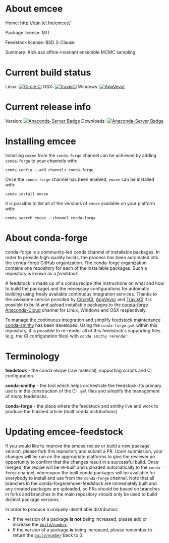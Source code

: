 About emcee
===========

Home: http://dan.iel.fm/emcee/

Package license: MIT

Feedstock license: BSD 3-Clause

Summary: Kick ass affine-invariant ensemble MCMC sampling



Current build status
====================

Linux: [![Circle CI](https://circleci.com/gh/conda-forge/emcee-feedstock.svg?style=shield)](https://circleci.com/gh/conda-forge/emcee-feedstock)
OSX: [![TravisCI](https://travis-ci.org/conda-forge/emcee-feedstock.svg?branch=master)](https://travis-ci.org/conda-forge/emcee-feedstock)
Windows: [![AppVeyor](https://ci.appveyor.com/api/projects/status/github/conda-forge/emcee-feedstock?svg=True)](https://ci.appveyor.com/project/conda-forge/emcee-feedstock/branch/master)

Current release info
====================
Version: [![Anaconda-Server Badge](https://anaconda.org/conda-forge/emcee/badges/version.svg)](https://anaconda.org/conda-forge/emcee)
Downloads: [![Anaconda-Server Badge](https://anaconda.org/conda-forge/emcee/badges/downloads.svg)](https://anaconda.org/conda-forge/emcee)

Installing emcee
================

Installing `emcee` from the `conda-forge` channel can be achieved by adding `conda-forge` to your channels with:

```
conda config --add channels conda-forge
```

Once the `conda-forge` channel has been enabled, `emcee` can be installed with:

```
conda install emcee
```

It is possible to list all of the versions of `emcee` available on your platform with:

```
conda search emcee --channel conda-forge
```


About conda-forge
=================

conda-forge is a community-led conda channel of installable packages.
In order to provide high-quality builds, the process has been automated into the
conda-forge GitHub organization. The conda-forge organization contains one repository
for each of the installable packages. Such a repository is known as a *feedstock*.

A feedstock is made up of a conda recipe (the instructions on what and how to build
the package) and the necessary configurations for automatic building using freely
available continuous integration services. Thanks to the awesome service provided by
[CircleCI](https://circleci.com/), [AppVeyor](http://www.appveyor.com/)
and [TravisCI](https://travis-ci.org/) it is possible to build and upload installable
packages to the [conda-forge](https://anaconda.org/conda-forge)
[Anaconda-Cloud](http://docs.anaconda.org/) channel for Linux, Windows and OSX respectively.

To manage the continuous integration and simplify feedstock maintenance
[conda-smithy](http://github.com/conda-forge/conda-smithy) has been developed.
Using the ``conda-forge.yml`` within this repository, it is possible to re-render all of
this feedstock's supporting files (e.g. the CI configuration files) with ``conda smithy rerender``.


Terminology
===========

**feedstock** - the conda recipe (raw material), supporting scripts and CI configuration.

**conda-smithy** - the tool which helps orchestrate the feedstock.
                   Its primary use is in the construction of the CI ``.yml`` files
                   and simplify the management of *many* feedstocks.

**conda-forge** - the place where the feedstock and smithy live and work to
                  produce the finished article (built conda distributions)


Updating emcee-feedstock
========================

If you would like to improve the emcee recipe or build a new
package version, please fork this repository and submit a PR. Upon submission,
your changes will be run on the appropriate platforms to give the reviewer an
opportunity to confirm that the changes result in a successful build. Once
merged, the recipe will be re-built and uploaded automatically to the
`conda-forge` channel, whereupon the built conda packages will be available for
everybody to install and use from the `conda-forge` channel.
Note that all branches in the conda-forge/emcee-feedstock are
immediately built and any created packages are uploaded, so PRs should be based
on branches in forks and branches in the main repository should only be used to
build distinct package versions.

In order to produce a uniquely identifiable distribution:
 * If the version of a package **is not** being increased, please add or increase
   the [``build/number``](http://conda.pydata.org/docs/building/meta-yaml.html#build-number-and-string).
 * If the version of a package **is** being increased, please remember to return
   the [``build/number``](http://conda.pydata.org/docs/building/meta-yaml.html#build-number-and-string)
   back to 0.

